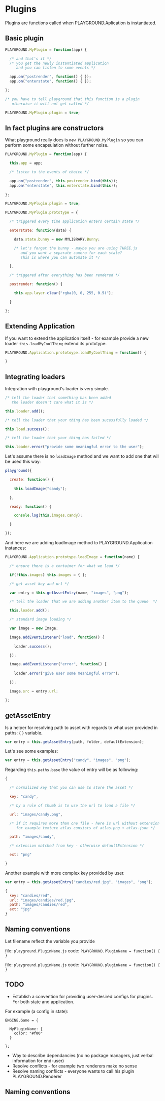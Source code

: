 # Plugins

Plugins are functions called when PLAYGROUND.Aplication is instantiated.

## Basic plugin

```javascript
PLAYGROUND.MyPlugin = function(app) {

  /* and that's it */
  /* you get the newly instantiated application 
     and you can listen to some events */

  app.on("postrender", function() { });
  app.on("enterstate", function() { });

};

/* you have to tell playground that this function is a plugin 
   otherwise it will not get called */

PLAYGROUND.MyPlugin.plugin = true;
```

## In fact plugins are constructors

What playground really does is `new PLAYGROUND.MyPlugin` so you can perform some encapsulation without further noise.

```javascript
PLAYGROUND.MyPlugin = function(app) {

  this.app = app;

  /* listen to the events of choice */

  app.on("postrender", this.postrender.bind(this));
  app.on("enterstate", this.enterstate.bind(this));
  
};

PLAYGROUND.MyPlugin.plugin = true;

PLAYGROUND.MyPlugin.prototype = {

  /* triggered every time application enters certain state */

  enterstate: function(data) {

    data.state.bunny = new MYLIBRARY.Bunny;

    /* let's forget the bunny - maybe you are using THREE.js
       and you want a separate camera for each state? 
       This is where you can automate it */

  },

  /* triggered after everything has been rendered */  

  postrender: function() {

    this.app.layer.clear("rgba(0, 0, 255, 0.5)");

  }

};
```

## Extending Application

If you want to extend the application itself - for example provide a new loader `this.loadMyCoolThing` extend its prototype.

```javascript
PLAYGROUND.Application.prototoype.loadMyCoolThing = function() {

}
```

## Integrating loaders

Integration with playground's loader is very simple.

```javascript
/* tell the loader that something has been added 
   the loader doesn't care what it is */

this.loader.add();

/* tell the loader that your thing has been sucessfully loaded */

this.load.success();

/* tell the loader that your thing has failed */

this.loader.error("provide some meaningful error to the user");
```

Let's assume there is no `loadImage` method and we want to add one that will be used this way:

```javascript
playground({

  create: function() {
    
    this.loadImage("candy");

  },

  ready: function() {

    console.log(this.images.candy);

  }

});
```

And here we are adding loadImage method to PLAYGROUND.Application instances:

```javascript
PLAYGROUND.Application.prototype.loadImage = function(name) {

  /* ensure there is a container for what we load */

  if(!this.images) this.images = { };

  /* get asset key and url */

  var entry = this.getAssetEntry(name, "images", "png");

  /* tell the loader that we are adding another item to the queue  */

  this.loader.add();

  /* standard image loading */

  var image = new Image;

  image.addEventListener("load", function() {
    
    loader.success();

  });

  image.addEventListener("error", function() {
    
    loader.error("give user some meaningful error");

  });

  image.src = entry.url;

};
```

## getAssetEntry

Is a helper for resolving path to asset with regards to what user provided in paths: { } variable.

```javascript
var entry = this.getAssetEntry(path, folder, defaultExtension);
```

Let's see some examples:

```javascript
var entry = this.getAssetEntry("candy", "images", "png");
```

Regarding `this.paths.base` the value of entry will be as following:

```javascript
{

  /* normalized key that you can use to store the asset */

  key: "candy",

  /* by a rule of thumb is to use the url to load a file */

  url: "images/candy.png",

  /* if it requires more than one file - here is url without extension
     for example texture atlas consists of atlas.png + atlas.json */

  path: "images/candy",

  /* extension matched from key - otherwise defaultExtension */

  ext: "png"

}
```

Another example with more complex key provided by user.

```javascript
var entry = this.getAssetEntry("candies/red.jpg", "images", "png");
```

```javascript
{
  key: "candies/red",
  url: "images/candies/red.jpg",
  path: "images/candies/red",
  ext: "jpg"
}
```

## Naming conventions

Let filename reflect the variable you provide

file: `playground.PluginName.js`
code: `PLAYGROUND.PluginName = function() { }`

file: `playground.pluginName.js`
code: `PLAYGROUND.pluginName = function() { }`

## TODO

* Establish a convention for providing user-desired configs for plugins. For both state and application.

For example (a config in state):

```
ENGINE.Game = {

  MyPluginName: {
    color: "#f00"
  }

};
```
 
* Way to describe dependancies (no no package managers, just verbal information for end-user)
* Resolve conflicts - for example two renderers make no sense
* Resolve naming conflicts - everyone wants to call his plugin PLAYGROUND.Renderer
## Naming conventions 


